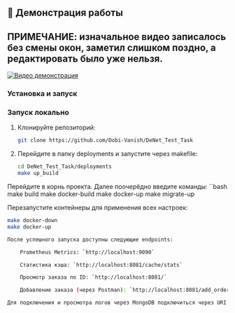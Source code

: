 ## 🎥 Демонстрация работы
## ПРИМЕЧАНИЕ: изначальное видео записалось без смены окон, заметил слишком поздно, а редактировать было уже нельзя.

[![Видео демонстрация](https://img.youtube.com/vi/9wddzxrZc4E/0.jpg)](https://youtu.be/9wddzxrZc4E)

### Установка и запуск

### Запуск локально
1. Клонируйте репозиторий:
   ```bash
   git clone https://github.com/Dobi-Vanish/DeNet_Test_Task
2. Перейдите в папку deployments и запустите через makefile:
   ```bash
   cd DeNet_Test_Task/deployments
   make up_build

Перейдите в корнь проекта. Далее поочерёдно введите команды:
``bash
make build
make docker-build
make docker-up
make migrate-up


Перезапустите контейнеры для применения всех настроек:
```bash
make docker-down
make docker-up

После успешного запуска доступны следующие endpoints:

    Prometheus Metrics: `http://localhost:9090`

    Статистика кэша: `http://localhost:8081/cache/stats`

    Просмотр заказа по ID: `http://localhost:8081/`

    Добавление заказа (через Postman): `http://localhost:8081/add_order`

Для подключения и просмотра логов через MongoDB подключиться через URI: `mongodb://localhost:27017`.
